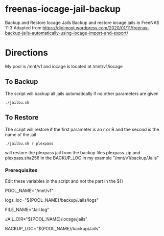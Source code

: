 # freenas-iocage-jail-backup
Backup and Restore Iocage Jails
Backup and restore iocage jails in FreeNAS 11.3
Adapted from https://digimoot.wordpress.com/2020/01/11/freenas-backup-jails-automatically-using-iocage-import-and-export/

# Directions

My pool is /mnt/v1 and iocage is located at /mnt/v1/iocage

## To Backup

The script will backup all jails automatically if no other parameters are given

```
./jailbu.sh
```

## To Restore

The script will restore if the first parameter is an r or R and the second is the name of the jail

```
./jailbu.sh r plexpass
```

will restore the plexpass jail from the backup files plexpass.zip and plexpass.sha256 in the BACKUP_LOC in my example "/mnt/v1/backup/Jails"


### Prerequisites

Edit these variables in the script and not the part in the ${}

POOL_NAME="/mnt/v1"

logs_loc="${POOL_NAME}/backup/Jails/logs"

FILE_NAME="Jail.log"

JAIL_DIR="${POOL_NAME}/iocage/jails"

BACKUP_LOC="${POOL_NAME}/backup/Jails"
